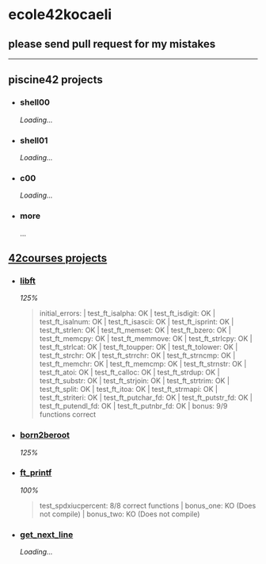 # ecole42kocaeli

## please send pull request for my mistakes

---

## piscine42 projects

- ### shell00

    *Loading...*

- ### shell01

    *Loading...*

- ### c00

    *Loading...*

- ### more

    ...

## [42courses projects](42cursus)

- ### [libft](42cursus/libft)

    *125%*

    > initial_errors: | test_ft_isalpha: OK | test_ft_isdigit: OK | test_ft_isalnum: OK | test_ft_isascii: OK | test_ft_isprint: OK | test_ft_strlen: OK | test_ft_memset: OK | test_ft_bzero: OK | test_ft_memcpy: OK | test_ft_memmove: OK | test_ft_strlcpy: OK | test_ft_strlcat: OK | test_ft_toupper: OK | test_ft_tolower: OK | test_ft_strchr: OK | test_ft_strrchr: OK | test_ft_strncmp: OK | test_ft_memchr: OK | test_ft_memcmp: OK | test_ft_strnstr: OK | test_ft_atoi: OK | test_ft_calloc: OK | test_ft_strdup: OK | test_ft_substr: OK | test_ft_strjoin: OK | test_ft_strtrim: OK | test_ft_split: OK | test_ft_itoa: OK | test_ft_strmapi: OK | test_ft_striteri: OK | test_ft_putchar_fd: OK | test_ft_putstr_fd: OK | test_ft_putendl_fd: OK | test_ft_putnbr_fd: OK | bonus: 9/9 functions correct

- ### [born2beroot](42cursus/born2beroot)

    *125%*

- ### [ft_printf](42cursus/murmurlibc/ft_printf)

    *100%*

    > test_spdxiucpercent: 8/8 correct functions | bonus_one: KO (Does not compile) | bonus_two: KO (Does not compile)

- ### [get_next_line](42cursus/get_next_line)

    *Loading...*
